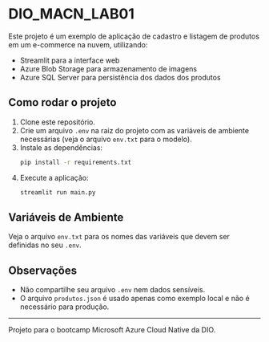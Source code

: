 # DIO_MACN_LAB01

Este projeto é um exemplo de aplicação de cadastro e listagem de produtos em um e-commerce na nuvem, utilizando:

- Streamlit para a interface web
- Azure Blob Storage para armazenamento de imagens
- Azure SQL Server para persistência dos dados dos produtos

## Como rodar o projeto

1. Clone este repositório.
2. Crie um arquivo `.env` na raiz do projeto com as variáveis de ambiente necessárias (veja o arquivo `env.txt` para o modelo).
3. Instale as dependências:
   ```bash
   pip install -r requirements.txt
   ```
4. Execute a aplicação:
   ```bash
   streamlit run main.py
   ```

## Variáveis de Ambiente
Veja o arquivo `env.txt` para os nomes das variáveis que devem ser definidas no seu `.env`.

## Observações
- Não compartilhe seu arquivo `.env` nem dados sensíveis.
- O arquivo `produtos.json` é usado apenas como exemplo local e não é necessário para produção.

---

Projeto para o bootcamp Microsoft Azure Cloud Native da DIO.
